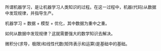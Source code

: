 所谓机器学习，是让机器学习人类知识的过程。在这一过程中，机器(代码)从数据中发现规律，并指导生产。

机器学习 = 数据 + 模型 + 优化，其中数据为重中之重。

如何从数据中发现规律？这就需要强大的数学知识去解决。

微积分(求导，极限)和线性代数(矩阵表示和运算)是基础中的基础。

